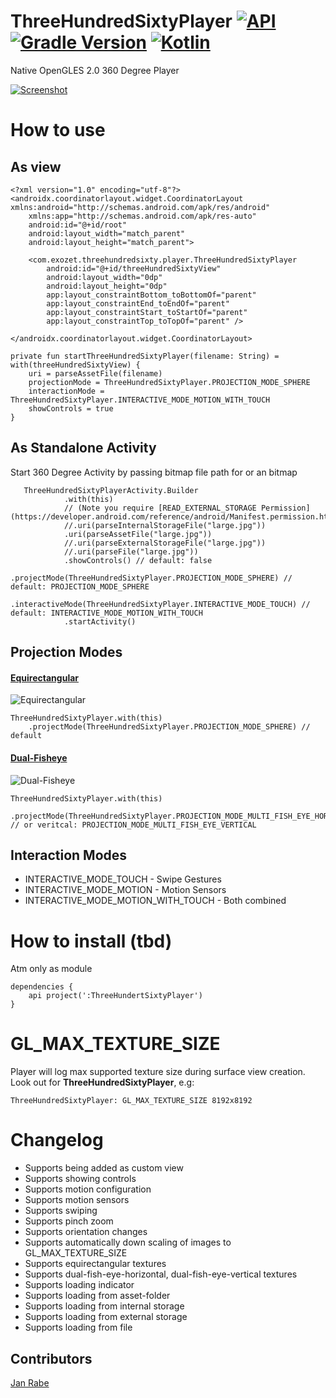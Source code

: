 # ThreeHundredSixtyPlayer [![API](https://img.shields.io/badge/API-15%2B-brightgreen.svg?style=flat)](https://android-arsenal.com/api?level=17) [![Gradle Version](https://img.shields.io/badge/gradle-4.9-green.svg)](https://docs.gradle.org/current/release-notes)  [![Kotlin](https://img.shields.io/badge/kotlin-1.2.60-green.svg)](https://kotlinlang.org/)  

Native OpenGLES 2.0 360 Degree Player

[![Screenshot](https://git.exozet.com/mobile-de/POC/android-360-player/raw/master/demo.gif)](https://git.exozet.com/mobile-de/POC/android-360-player/raw/master/demo.gif)

# How to use

## As view

    <?xml version="1.0" encoding="utf-8"?>
    <androidx.coordinatorlayout.widget.CoordinatorLayout xmlns:android="http://schemas.android.com/apk/res/android"
        xmlns:app="http://schemas.android.com/apk/res-auto"
        android:id="@+id/root"
        android:layout_width="match_parent"
        android:layout_height="match_parent">
    
        <com.exozet.threehundredsixty.player.ThreeHundredSixtyPlayer
            android:id="@+id/threeHundredSixtyView"
            android:layout_width="0dp"
            android:layout_height="0dp"
            app:layout_constraintBottom_toBottomOf="parent"
            app:layout_constraintEnd_toEndOf="parent"
            app:layout_constraintStart_toStartOf="parent"
            app:layout_constraintTop_toTopOf="parent" />
    
    </androidx.coordinatorlayout.widget.CoordinatorLayout>
    
    private fun startThreeHundredSixtyPlayer(filename: String) = with(threeHundredSixtyView) {
        uri = parseAssetFile(filename)
        projectionMode = ThreeHundredSixtyPlayer.PROJECTION_MODE_SPHERE
        interactionMode = ThreeHundredSixtyPlayer.INTERACTIVE_MODE_MOTION_WITH_TOUCH
        showControls = true
    }

## As Standalone Activity

Start 360 Degree Activity by passing bitmap file path for or an  bitmap
               
       ThreeHundredSixtyPlayerActivity.Builder
                .with(this)
                // (Note you require [READ_EXTERNAL_STORAGE Permission](https://developer.android.com/reference/android/Manifest.permission.html#READ_EXTERNAL_STORAGE))
                //.uri(parseInternalStorageFile("large.jpg"))
                .uri(parseAssetFile("large.jpg"))
                //.uri(parseExternalStorageFile("large.jpg"))
                //.uri(parseFile("large.jpg")) 
                .showControls() // default: false 
                .projectMode(ThreeHundredSixtyPlayer.PROJECTION_MODE_SPHERE) // default: PROJECTION_MODE_SPHERE
                .interactiveMode(ThreeHundredSixtyPlayer.INTERACTIVE_MODE_TOUCH) // default: INTERACTIVE_MODE_MOTION_WITH_TOUCH
                .startActivity()

## Projection Modes

#### [Equirectangular](https://developers.theta360.com/en/docs/introduction/)

![Equirectangular](https://developers.theta360.com/intl/common/img/equirectangular.bmp)

    ThreeHundredSixtyPlayer.with(this)
        .projectMode(ThreeHundredSixtyPlayer.PROJECTION_MODE_SPHERE) // default

#### [Dual-Fisheye](https://developers.theta360.com/en/docs/introduction/)

![Dual-Fisheye](https://developers.theta360.com/intl/common/img/dualfisheye.bmp)

    ThreeHundredSixtyPlayer.with(this)
        .projectMode(ThreeHundredSixtyPlayer.PROJECTION_MODE_MULTI_FISH_EYE_HORIZONTAL) // or veritcal: PROJECTION_MODE_MULTI_FISH_EYE_VERTICAL

## Interaction Modes

* INTERACTIVE_MODE_TOUCH - Swipe Gestures
* INTERACTIVE_MODE_MOTION - Motion Sensors
* INTERACTIVE_MODE_MOTION_WITH_TOUCH - Both combined

# How to install (tbd)

Atm only as module
    
    dependencies {
        api project(':ThreeHundertSixtyPlayer')
    }
    
# GL_MAX_TEXTURE_SIZE

Player will log max supported texture size during surface view creation. Look out for **ThreeHundredSixtyPlayer**, e.g:
    
    ThreeHundredSixtyPlayer: GL_MAX_TEXTURE_SIZE 8192x8192    
    
# Changelog

* Supports being added as custom view
* Supports showing controls
* Supports motion configuration
* Supports motion sensors
* Supports swiping 
* Supports pinch zoom
* Supports orientation changes
* Supports automatically down scaling of images to GL_MAX_TEXTURE_SIZE
* Supports equirectangular textures 
* Supports dual-fish-eye-horizontal, dual-fish-eye-vertical textures 
* Supports loading indicator
* Supports loading from asset-folder
* Supports loading from internal storage
* Supports loading from external storage
* Supports loading from file 

## Contributors

[Jan Rabe](jan.rabe@exozet.com)